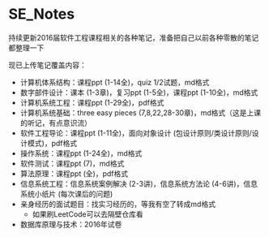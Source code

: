 # SE_Notes

持续更新2016届软件工程课程相关的各种笔记，准备把自己以前各种零散的笔记都整理一下

现已上传笔记覆盖内容：
* 计算机体系结构：课程ppt (1-14全)，quiz 1/2试题，md格式
* 数字部件设计：课本 (1-3章)，复习ppt (1-5全)，课程ppt (1-10全)，md格式
* 计算机系统工程：课程ppt (1-29全)，pdf格式
* 计算机系统基础：three easy pieces (7,8,22,28-30章)，md格式（这是上课的听记，有点意识流）
* 软件工程导论：课程ppt (1-11全)，面向对象设计 (包设计原则/类设计原则/设计模式)，pdf格式
* 操作系统：课程ppt (1-24全)，md格式
* 软件测试：课程ppt (7)，md格式
* 算法原理：课程ppt (全)，pdf格式
* 信息系统工程：信息系统案例解决 (2-3讲)，信息系统方法论 (4-6讲)，信息系统小纸片 (每次课后的问题)
* 亲身经历的面试题目：找实习经历的，等我有空了转成md格式
  * 如果刷LeetCode可以去隔壁仓库看
* 数据库原理与技术：2016年试卷